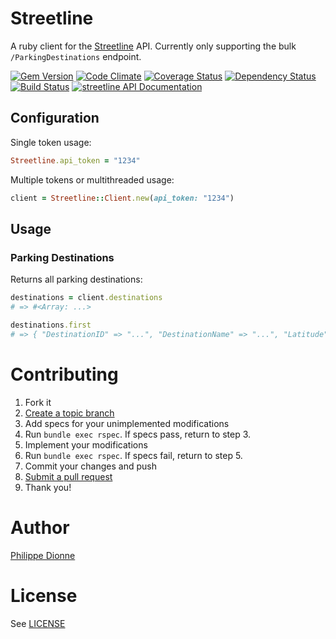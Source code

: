 # Streetline

A ruby client for the [Streetline](http://www.streetline.com/) API. Currently only supporting the bulk `/ParkingDestinations` endpoint.

[![Gem Version](https://badge.fury.io/rb/streetline.png)](http://badge.fury.io/rb/streetline)
[![Code Climate](https://codeclimate.com/github/phildionne/streetline.png)](https://codeclimate.com/github/phildionne/streetline)
[![Coverage Status](https://coveralls.io/repos/phildionne/streetline/badge.png)](https://coveralls.io/r/phildionne/streetline)
[![Dependency Status](https://gemnasium.com/phildionne/streetline.png)](https://gemnasium.com/phildionne/streetline)
[![Build Status](https://travis-ci.org/phildionne/streetline.png)](https://travis-ci.org/phildionne/streetline)
[![streetline API Documentation](https://www.omniref.com/ruby/gems/streetline.png)](https://www.omniref.com/ruby/gems/streetline)


## Configuration

Single token usage:

```ruby
Streetline.api_token = "1234"
```

Multiple tokens or multithreaded usage:

```ruby
client = Streetline::Client.new(api_token: "1234")
```

## Usage

### Parking Destinations

Returns all parking destinations:

```ruby
destinations = client.destinations
# => #<Array: ...>

destinations.first
# => { "DestinationID" => "...", "DestinationName" => "...", "Latitude" => "...", "Longitude" => "...", "TimeZone" => "...", "PaymentMethodsAccepted" => {}, "RateHighest" => "...", "RateLowest" => "....", "CurrencySymbol" => "..." }
```

# Contributing

1. Fork it
2. [Create a topic branch](http://learn.github.com/p/branching.html)
3. Add specs for your unimplemented modifications
4. Run `bundle exec rspec`. If specs pass, return to step 3.
5. Implement your modifications
6. Run `bundle exec rspec`. If specs fail, return to step 5.
7. Commit your changes and push
8. [Submit a pull request](http://help.github.com/send-pull-requests/)
9. Thank you!

# Author

[Philippe Dionne](http://phildionne.com)

# License

See [LICENSE](https://github.com/phildionne/streetline/blob/master/LICENSE)
